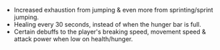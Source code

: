 * Increased exhaustion from jumping & even more from sprinting/sprint jumping.
* Healing every 30 seconds, instead of when the hunger bar is full.
* Certain debuffs to the player's breaking speed, movement speed & attack power when low on health/hunger.